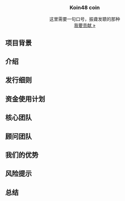 <p>
  <h3 align="center">Koin48 coin</h3>
  <p align="center">
    这里需要一句口号，振聋发聩的那种
  <br />
  <a href='http://bnb48.club/whitepaper/'>我要贡献 »</a>
  </p>
</p>

## 项目背景

## 介绍

## 发行细则

## 资金使用计划

## 核心团队

## 顾问团队

## 我们的优势

## 风险提示

## 总结
